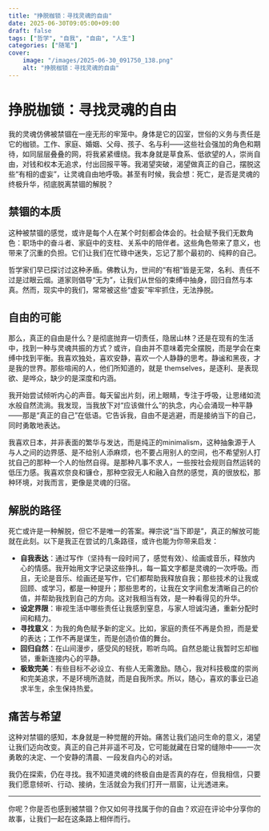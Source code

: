 ```yaml
---
title: "挣脱枷锁：寻找灵魂的自由"
date: 2025-06-30T09:05:00+09:00
draft: false
tags: ["哲学", "自我", "自由", "人生"]
categories: ["随笔"]
cover:
    image: "/images/2025-06-30_091750_138.png" 
    alt: "挣脱枷锁：寻找灵魂的自由"
---
```


# 挣脱枷锁：寻找灵魂的自由

我的灵魂仿佛被禁锢在一座无形的牢笼中。身体是它的囚室，世俗的义务与责任是它的枷锁。工作、家庭、婚姻、父母、孩子、名与利——这些社会强加的角色和期待，如同层层叠叠的网，将我紧紧缠绕。我本身就是草食系、低欲望的人，崇尚自由，对钱和权本无追求，付出回报平等。我渴望突破，渴望做真正的自己，摆脱这些“有相的虚妄”，让灵魂自由地呼吸。甚至有时候，我会想：死亡，是否是灵魂的终极升华，彻底脱离禁锢的解脱？

## 禁锢的本质

这种被禁锢的感觉，或许是每个人在某个时刻都会体会的。社会赋予我们无数角色：职场中的奋斗者、家庭中的支柱、关系中的陪伴者。这些角色带来了意义，也带来了沉重的负担。它们让我们在忙碌中迷失，忘记了那个最初的、纯粹的自己。

哲学家们早已探讨过这种矛盾。佛教认为，世间的“有相”皆是无常，名利、责任不过是过眼云烟。道家则倡导“无为”，让我们从世俗的束缚中抽身，回归自然与本真。然而，现实中的我们，常常被这些“虚妄”牢牢抓住，无法挣脱。

## 自由的可能

那么，真正的自由是什么？是彻底抛弃一切责任，隐居山林？还是在现有的生活中，找到一种与灵魂共振的方式？或许，自由并不意味着完全摆脱，而是学会在束缚中找到平衡。我喜欢独处，喜欢安静，喜欢一个人静静的思考。静谧和黑夜，才是我的世界。那些喧闹的人，他们所知道的，就是 themselves，是逐利、是表现欲、是哗众，缺少的是深度和内涵。

我开始尝试倾听内心的声音。每天留出片刻，闭上眼睛，专注于呼吸，让思绪如流水般自然流淌。我发现，当我放下对“应该做什么”的执念，内心会涌现一种平静——那是“真正的自己”在低语。它告诉我，自由不是逃避，而是接纳当下的自己，同时勇敢地表达。

我喜欢日本，并非表面的繁华与发达，而是纯正的minimalism，这种抽象源于人与人之间的边界感、是不给别人添麻烦，也不要占用别人的空间，也不希望别人打扰自己的那种一个人的怡然自得。是那种凡事不求人，一些按社会规则自然运转的低压力感。我喜欢奈良和镰仓，那种空寂无人和融入自然的感觉，真的很放松，那种环境，对我而言，更像是灵魂的归宿。

## 解脱的路径

死亡或许是一种解脱，但它不是唯一的答案。禅宗说“当下即是”，真正的解放可能就在此刻。以下是我正在尝试的几条路径，或许也能为你带来启发：

- **自我表达**：通过写作（坚持有一段时间了，感觉有效）、绘画或音乐，释放内心的情感。我开始用文字记录这些挣扎，每一篇文字都是灵魂的一次呼吸。而且，无论是音乐、绘画还是写作，它们都帮助我释放自我；那些技术的让我或回顾、或学习，都是一种提升；那些思考的，让我在文字间愈发清晰自己的价值，并帮助我找到自己的方向。这对我相当有效，是一种看得见的升华。
- **设定界限**：审视生活中哪些责任让我感到窒息，与家人坦诚沟通，重新分配时间和精力。
- **寻找意义**：为我的角色赋予新的定义。比如，家庭的责任不再是负担，而是爱的表达；工作不再是谋生，而是创造价值的舞台。
- **回归自然**：在山间漫步，感受风的轻抚，聆听鸟鸣。自然总能让我暂时忘却枷锁，重新连接内心的平静。
- **极致完美**：有些目标不必设立、有些人无需激励。随心，我对科技极度的崇尚和完美追求，不是环境所造就，而是自我所求。所以，随心，喜欢的事业已追求半生，余生保持热爱。

## 痛苦与希望

这种对禁锢的感知，本身就是一种觉醒的开始。痛苦让我们追问生命的意义，渴望让我们迈向改变。真正的自己并非遥不可及，它可能就藏在日常的缝隙中——一次勇敢的决定、一个安静的清晨、一段发自内心的对话。

我仍在探索，仍在寻找。我不知道灵魂的终极自由是否真的存在，但我相信，只要我们愿意倾听、行动、接纳，生活就会为我们打开一扇窗，让光透进来。

---
你呢？你是否也感到被禁锢？你又如何寻找属于你的自由？欢迎在评论中分享你的故事，让我们一起在这条路上相伴而行。